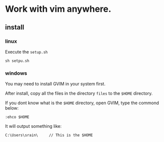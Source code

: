 # Work with vim anywhere. #

## install ##

### linux ###

Execute the `setup.sh`

    sh setpu.sh

### windows ###

You may need to install GVIM in your system first.

After install, copy all the files in the directory `files` to the `$HOME` directory.

If you dont know what is the `$HOME` directory, open GVIM, type the commond below:

    :ehco $HOME

It will output something like:

    C:\Users\srain\     // This is the $HOME

